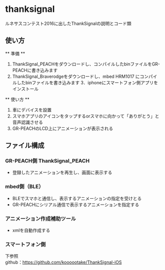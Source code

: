 # thanksignal
ルネサスコンテスト2016に出したThankSignalの説明とコード類

## 使い方
** 準備 **

1. ThankSignal_PEACHをダウンロードし、コンパイルしたbinファイルをGR-PEACHに書き込みます
2. ThankSignal_Braverodgeをダウンロードし、mbed HRM1017 にコンパイルしたbinファイルを書き込みます
3．iphoneにスマートフォン側アプリをインストール

** 使い方 **

1. 車にデバイスを設置
2. スマホアプリのアイコンをタップするorスマホに向かって「ありがとう」と音声認識させる
3. GR-PEACHのLCD上にアニメーションが表示される


## ファイル構成
### GR-PEACH側 ThankSignal_PEACH
*  登録したアニメーションを再生し、画面に表示する

### mbed側（BLE）
* BLEでスマホと通信し、表示するアニメーションの指定を受けとる
* GR-PEACHにシリアル通信で表示するアニメーションを指定する

### アニメーション作成補助ツール
* xmlを自動作成する

### スマートフォン側
下参照  
github：https://github.com/koooootake/ThankSignal-iOS
